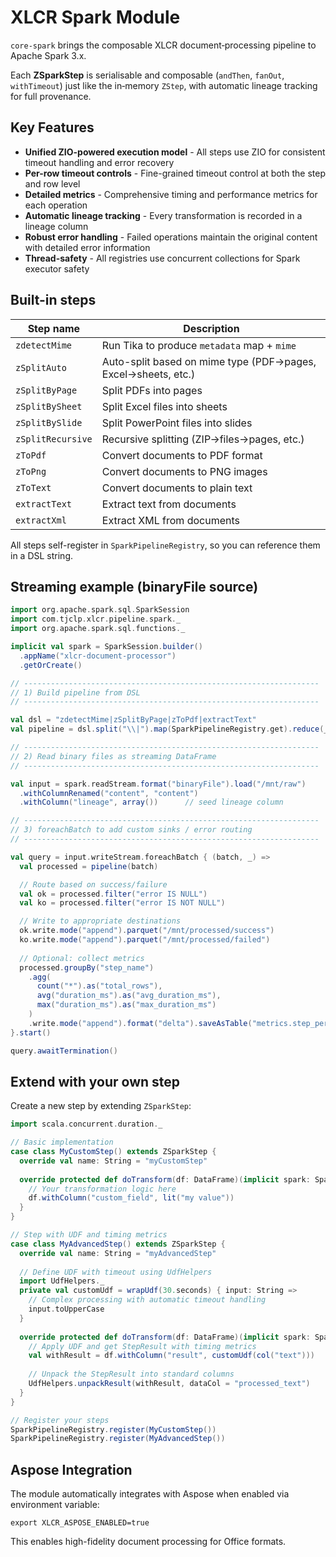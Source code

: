# XLCR Spark Module

`core-spark` brings the composable XLCR document‑processing pipeline to Apache Spark 3.x.

Each **ZSparkStep** is serialisable and composable (`andThen`, `fanOut`, `withTimeout`) just like the in‑memory `ZStep`, with automatic lineage tracking for full provenance.

## Key Features

- **Unified ZIO-powered execution model** - All steps use ZIO for consistent timeout handling and error recovery
- **Per-row timeout controls** - Fine-grained timeout control at both the step and row level
- **Detailed metrics** - Comprehensive timing and performance metrics for each operation
- **Automatic lineage tracking** - Every transformation is recorded in a lineage column
- **Robust error handling** - Failed operations maintain the original content with detailed error information
- **Thread-safety** - All registries use concurrent collections for Spark executor safety

## Built-in steps

| Step name       | Description                                        |
|-----------------|----------------------------------------------------|
| `zdetectMime`   | Run Tika to produce `metadata` map + `mime`        |
| `zSplitAuto`    | Auto-split based on mime type (PDF→pages, Excel→sheets, etc.) |
| `zSplitByPage`  | Split PDFs into pages                              |
| `zSplitBySheet` | Split Excel files into sheets                      |
| `zSplitBySlide` | Split PowerPoint files into slides                 |
| `zSplitRecursive` | Recursive splitting (ZIP→files→pages, etc.)      |
| `zToPdf`        | Convert documents to PDF format                    |
| `zToPng`        | Convert documents to PNG images                    |
| `zToText`       | Convert documents to plain text                    |
| `extractText`   | Extract text from documents                        |
| `extractXml`    | Extract XML from documents                         |

All steps self-register in `SparkPipelineRegistry`, so you can reference them in a DSL string.

## Streaming example (binaryFile source)

```scala
import org.apache.spark.sql.SparkSession
import com.tjclp.xlcr.pipeline.spark._
import org.apache.spark.sql.functions._

implicit val spark = SparkSession.builder()
  .appName("xlcr-document-processor")
  .getOrCreate()

// ------------------------------------------------------------------
// 1) Build pipeline from DSL
// ------------------------------------------------------------------

val dsl = "zdetectMime|zSplitByPage|zToPdf|extractText"
val pipeline = dsl.split("\\|").map(SparkPipelineRegistry.get).reduce(_ andThen _)

// ------------------------------------------------------------------
// 2) Read binary files as streaming DataFrame
// ------------------------------------------------------------------

val input = spark.readStream.format("binaryFile").load("/mnt/raw")
  .withColumnRenamed("content", "content")
  .withColumn("lineage", array())      // seed lineage column

// ------------------------------------------------------------------
// 3) foreachBatch to add custom sinks / error routing
// ------------------------------------------------------------------

val query = input.writeStream.foreachBatch { (batch, _) =>
  val processed = pipeline(batch)

  // Route based on success/failure
  val ok = processed.filter("error IS NULL")
  val ko = processed.filter("error IS NOT NULL")

  // Write to appropriate destinations
  ok.write.mode("append").parquet("/mnt/processed/success")
  ko.write.mode("append").parquet("/mnt/processed/failed")
  
  // Optional: collect metrics
  processed.groupBy("step_name")
    .agg(
      count("*").as("total_rows"),
      avg("duration_ms").as("avg_duration_ms"),
      max("duration_ms").as("max_duration_ms")
    )
    .write.mode("append").format("delta").saveAsTable("metrics.step_performance")
}.start()

query.awaitTermination()
```

## Extend with your own step

Create a new step by extending `ZSparkStep`:

```scala
import scala.concurrent.duration._

// Basic implementation
case class MyCustomStep() extends ZSparkStep {
  override val name: String = "myCustomStep"
  
  override protected def doTransform(df: DataFrame)(implicit spark: SparkSession): DataFrame = {
    // Your transformation logic here
    df.withColumn("custom_field", lit("my value"))
  }
}

// Step with UDF and timing metrics
case class MyAdvancedStep() extends ZSparkStep {
  override val name: String = "myAdvancedStep"
  
  // Define UDF with timeout using UdfHelpers
  import UdfHelpers._
  private val customUdf = wrapUdf(30.seconds) { input: String =>
    // Complex processing with automatic timeout handling
    input.toUpperCase
  }
  
  override protected def doTransform(df: DataFrame)(implicit spark: SparkSession): DataFrame = {
    // Apply UDF and get StepResult with timing metrics
    val withResult = df.withColumn("result", customUdf(col("text")))
    
    // Unpack the StepResult into standard columns
    UdfHelpers.unpackResult(withResult, dataCol = "processed_text")
  }
}

// Register your steps
SparkPipelineRegistry.register(MyCustomStep())
SparkPipelineRegistry.register(MyAdvancedStep())
```

## Aspose Integration

The module automatically integrates with Aspose when enabled via environment variable:

```
export XLCR_ASPOSE_ENABLED=true
```

This enables high-fidelity document processing for Office formats.